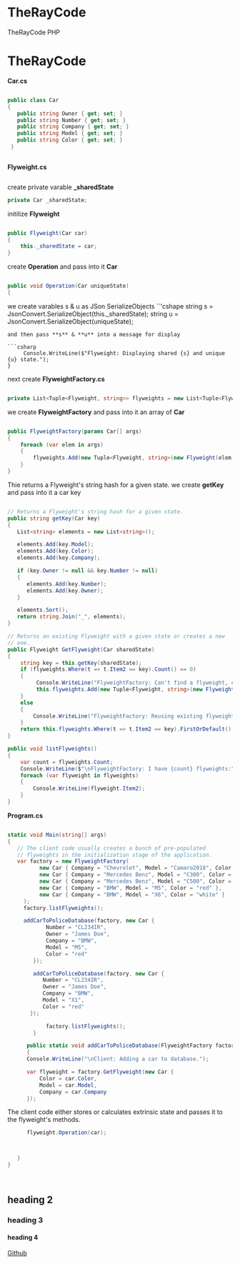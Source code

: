 # TheRayCode
TheRayCode PHP 
# TheRayCode



**Car.cs**
```csharp

public class Car
{
   public string Owner { get; set; }
   public string Number { get; set; }
   public string Company { get; set; }
   public string Model { get; set; }
   public string Color { get; set; }
 }
 
```
**Flyweight.cs**

```csharp
```
create private varable **_sharedState**

```csharp
private Car _sharedState;

```
initilize **Flyweight**

```csharp

public Flyweight(Car car)
{
    this._sharedState = car;
}

```
create **Operation** and pass into it **Car**

```csharp

public void Operation(Car uniqueState)
{
```
we create varables s & u as JSon SerializeObjects
``'cshape
     string s = JsonConvert.SerializeObject(this._sharedState);
     string u = JsonConvert.SerializeObject(uniqueState);
```
and then pass **s** & **u** into a message for display

```csharp
     Console.WriteLine($"Flyweight: Displaying shared {s} and unique {u} state.");
}

```

next create 
**FlyweightFactory.cs**
```csharp

private List<Tuple<Flyweight, string>> flyweights = new List<Tuple<Flyweight, string>>();

```
we create   **FlyweightFactory** and pass into it an array of **Car**

```csharp

public FlyweightFactory(params Car[] args)
{
    foreach (var elem in args)
    {
        flyweights.Add(new Tuple<Flyweight, string>(new Flyweight(elem), this.getKey(elem)));
    }
}

```
Thie returns a Flyweight's string hash for a given state.
we create **getKey** and pass into it a car key

```csharp

// Returns a Flyweight's string hash for a given state.
public string getKey(Car key)
{
   List<string> elements = new List<string>();

   elements.Add(key.Model);
   elements.Add(key.Color);
   elements.Add(key.Company);

   if (key.Owner != null && key.Number != null)
   {
      elements.Add(key.Number);
      elements.Add(key.Owner);
   }

   elements.Sort();
   return string.Join("_", elements);
}

// Returns an existing Flyweight with a given state or creates a new
// one.
public Flyweight GetFlyweight(Car sharedState)
{
    string key = this.getKey(sharedState);
    if (flyweights.Where(t => t.Item2 == key).Count() == 0)
    {
         Console.WriteLine("FlyweightFactory: Can't find a flyweight, creating new one.");
         this.flyweights.Add(new Tuple<Flyweight, string>(new Flyweight(sharedState), key));
    }
    else
    {
        Console.WriteLine("FlyweightFactory: Reusing existing flyweight.");
    }
    return this.flyweights.Where(t => t.Item2 == key).FirstOrDefault().Item1;
}

public void listFlyweights()
{
    var count = flyweights.Count;
    Console.WriteLine($"\nFlyweightFactory: I have {count} flyweights:");
    foreach (var flyweight in flyweights)
    {
        Console.WriteLine(flyweight.Item2);
    }
}

```
**Program.cs**
```csharp

static void Main(string[] args)
{
   // The client code usually creates a bunch of pre-populated
   // flyweights in the initialization stage of the application.
   var factory = new FlyweightFactory(
          new Car { Company = "Chevrolet", Model = "Camaro2018", Color = "pink" },
          new Car { Company = "Mercedes Benz", Model = "C300", Color = "black" },
          new Car { Company = "Mercedes Benz", Model = "C500", Color = "red" },
          new Car { Company = "BMW", Model = "M5", Color = "red" },
          new Car { Company = "BMW", Model = "X6", Color = "white" }
     );
     factory.listFlyweights();

     addCarToPoliceDatabase(factory, new Car {
            Number = "CL234IR",
            Owner = "James Doe",
            Company = "BMW",
            Model = "M5",
            Color = "red"
        });

        addCarToPoliceDatabase(factory, new Car {
           Number = "CL234IR",
           Owner = "James Doe",
           Company = "BMW",
           Model = "X1",
           Color = "red"
       });

            factory.listFlyweights();
        }

      public static void addCarToPoliceDatabase(FlyweightFactory factory, Car car)
      {
      Console.WriteLine("\nClient: Adding a car to database.");

      var flyweight = factory.GetFlyweight(new Car {
          Color = car.Color,
          Model = car.Model,
          Company = car.Company
      });
```
The client code either stores or calculates extrinsic state and passes it to the flyweight's methods.

```csharp
      flyweight.Operation(car);
```
```csharp


   }
}
    

```
```csharp
```


## heading 2
### heading 3
#### heading 4

[Github](https://www.TheRayCode.com)
